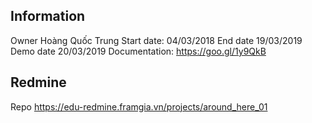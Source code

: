 ## Information
Owner	             Hoàng Quốc Trung
Start date: 	     04/03/2018 
End date	         19/03/2019 
Demo date	         20/03/2019 
Documentation:     https://goo.gl/1y9QkB
## Redmine
Repo               https://edu-redmine.framgia.vn/projects/around_here_01
